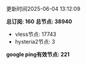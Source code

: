 更新时间2025-06-04 13:12:09

**总订阅: 160**
**总节点: 38940**
- vless节点: 17743
- hysteria2节点: 3

**google ping有效节点: 221**
